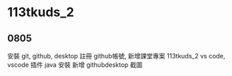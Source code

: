 # 113tkuds_2


## 0805
安裝 git, github, desktop
註冊 github帳號, 新增課堂專案 113tkuds_2
vs code, vscode 插件
java 安裝
新增 githubdesktop 截圖
